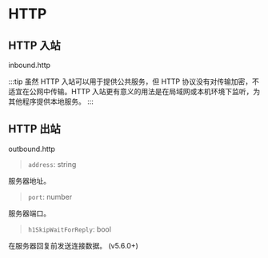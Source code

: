 # HTTP

## HTTP 入站

inbound.http

:::tip
虽然 HTTP 入站可以用于提供公共服务，但 HTTP 协议没有对传输加密，不适宜在公网中传输。HTTP 入站更有意义的用法是在局域网或本机环境下监听，为其他程序提供本地服务。
:::

## HTTP 出站

outbound.http

> `address`: string

服务器地址。

> `port`: number

服务器端口。

> `h1SkipWaitForReply`: bool

在服务器回复前发送连接数据。 (v5.6.0+)
